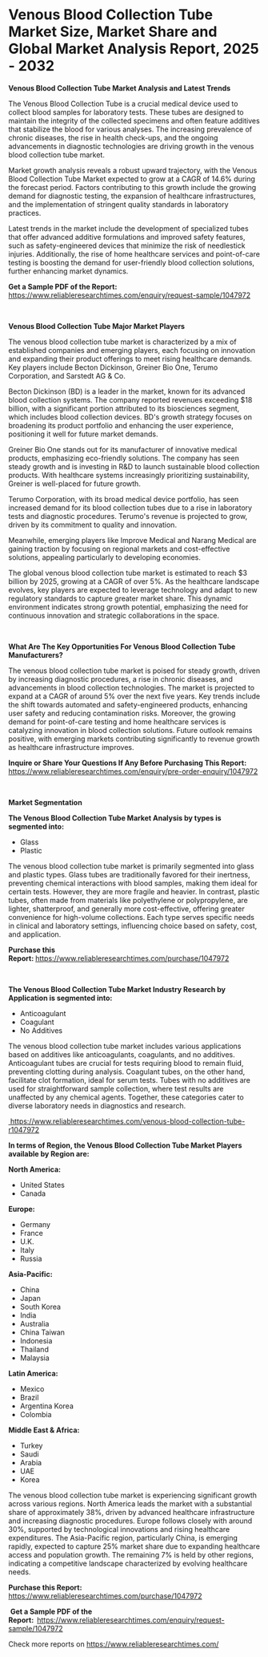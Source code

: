 <p><h1>Venous Blood Collection Tube Market Size, Market Share and Global Market Analysis Report, 2025 - 2032</h1></p><p><strong>Venous Blood Collection Tube Market Analysis and Latest Trends</strong></p>
<p><p>The Venous Blood Collection Tube is a crucial medical device used to collect blood samples for laboratory tests. These tubes are designed to maintain the integrity of the collected specimens and often feature additives that stabilize the blood for various analyses. The increasing prevalence of chronic diseases, the rise in health check-ups, and the ongoing advancements in diagnostic technologies are driving growth in the venous blood collection tube market.</p><p>Market growth analysis reveals a robust upward trajectory, with the Venous Blood Collection Tube Market expected to grow at a CAGR of 14.6% during the forecast period. Factors contributing to this growth include the growing demand for diagnostic testing, the expansion of healthcare infrastructures, and the implementation of stringent quality standards in laboratory practices. </p><p>Latest trends in the market include the development of specialized tubes that offer advanced additive formulations and improved safety features, such as safety-engineered devices that minimize the risk of needlestick injuries. Additionally, the rise of home healthcare services and point-of-care testing is boosting the demand for user-friendly blood collection solutions, further enhancing market dynamics.</p></p>
<p><strong>Get a Sample PDF of the Report:&nbsp;</strong> <a href="https://www.reliableresearchtimes.com/enquiry/request-sample/1047972?utm_campaign=2892&utm_medium=2&utm_source=Github&utm_content=ia&utm_term=03032025&utm_id=venous-blood-collection-tube">https://www.reliableresearchtimes.com/enquiry/request-sample/1047972</a></p>
<p>&nbsp;</p>
<p><strong>Venous Blood Collection Tube Major Market Players</strong></p>
<p><p>The venous blood collection tube market is characterized by a mix of established companies and emerging players, each focusing on innovation and expanding their product offerings to meet rising healthcare demands. Key players include Becton Dickinson, Greiner Bio One, Terumo Corporation, and Sarstedt AG & Co.</p><p>Becton Dickinson (BD) is a leader in the market, known for its advanced blood collection systems. The company reported revenues exceeding $18 billion, with a significant portion attributed to its biosciences segment, which includes blood collection devices. BD's growth strategy focuses on broadening its product portfolio and enhancing the user experience, positioning it well for future market demands.</p><p>Greiner Bio One stands out for its manufacturer of innovative medical products, emphasizing eco-friendly solutions. The company has seen steady growth and is investing in R&D to launch sustainable blood collection products. With healthcare systems increasingly prioritizing sustainability, Greiner is well-placed for future growth.</p><p>Terumo Corporation, with its broad medical device portfolio, has seen increased demand for its blood collection tubes due to a rise in laboratory tests and diagnostic procedures. Terumo's revenue is projected to grow, driven by its commitment to quality and innovation.</p><p>Meanwhile, emerging players like Improve Medical and Narang Medical are gaining traction by focusing on regional markets and cost-effective solutions, appealing particularly to developing economies.</p><p>The global venous blood collection tube market is estimated to reach $3 billion by 2025, growing at a CAGR of over 5%. As the healthcare landscape evolves, key players are expected to leverage technology and adapt to new regulatory standards to capture greater market share. This dynamic environment indicates strong growth potential, emphasizing the need for continuous innovation and strategic collaborations in the space.</p></p>
<p>&nbsp;</p>
<p><strong>What Are The Key Opportunities For Venous Blood Collection Tube Manufacturers?</strong></p>
<p><p>The venous blood collection tube market is poised for steady growth, driven by increasing diagnostic procedures, a rise in chronic diseases, and advancements in blood collection technologies. The market is projected to expand at a CAGR of around 5% over the next five years. Key trends include the shift towards automated and safety-engineered products, enhancing user safety and reducing contamination risks. Moreover, the growing demand for point-of-care testing and home healthcare services is catalyzing innovation in blood collection solutions. Future outlook remains positive, with emerging markets contributing significantly to revenue growth as healthcare infrastructure improves.</p></p>
<p><strong>Inquire or Share Your Questions If Any Before Purchasing This Report:</strong> <a href="https://www.reliableresearchtimes.com/enquiry/pre-order-enquiry/1047972?utm_campaign=2892&utm_medium=2&utm_source=Github&utm_content=ia&utm_term=03032025&utm_id=venous-blood-collection-tube">https://www.reliableresearchtimes.com/enquiry/pre-order-enquiry/1047972</a></p>
<p>&nbsp;</p>
<p><strong>Market Segmentation</strong></p>
<p><strong>The Venous Blood Collection Tube Market Analysis by types is segmented into:</strong></p>
<p><ul><li>Glass</li><li>Plastic</li></ul></p>
<p><p>The venous blood collection tube market is primarily segmented into glass and plastic types. Glass tubes are traditionally favored for their inertness, preventing chemical interactions with blood samples, making them ideal for certain tests. However, they are more fragile and heavier. In contrast, plastic tubes, often made from materials like polyethylene or polypropylene, are lighter, shatterproof, and generally more cost-effective, offering greater convenience for high-volume collections. Each type serves specific needs in clinical and laboratory settings, influencing choice based on safety, cost, and application.</p></p>
<p><strong>Purchase this Report:&nbsp;</strong><a href="https://www.reliableresearchtimes.com/purchase/1047972?utm_campaign=2892&utm_medium=2&utm_source=Github&utm_content=ia&utm_term=03032025&utm_id=venous-blood-collection-tube">https://www.reliableresearchtimes.com/purchase/1047972</a></p>
<p>&nbsp;</p>
<p><strong>The Venous Blood Collection Tube Market Industry Research by Application is segmented into:</strong></p>
<p><ul><li>Anticoagulant</li><li>Coagulant</li><li>No Additives</li></ul></p>
<p><p>The venous blood collection tube market includes various applications based on additives like anticoagulants, coagulants, and no additives. Anticoagulant tubes are crucial for tests requiring blood to remain fluid, preventing clotting during analysis. Coagulant tubes, on the other hand, facilitate clot formation, ideal for serum tests. Tubes with no additives are used for straightforward sample collection, where test results are unaffected by any chemical agents. Together, these categories cater to diverse laboratory needs in diagnostics and research.</p></p>
<p><a href="https://www.reliableresearchtimes.com/venous-blood-collection-tube-r1047972?utm_campaign=2892&utm_medium=2&utm_source=Github&utm_content=ia&utm_term=03032025&utm_id=venous-blood-collection-tube">&nbsp;https://www.reliableresearchtimes.com/venous-blood-collection-tube-r1047972</a></p>
<p><strong>In terms of Region, the Venous Blood Collection Tube Market Players available by Region are:</strong></p>
<p>
    <p> <strong> North America: </strong>
        <ul>
            <li>United States</li>
            <li>Canada</li>
        </ul>
        </p> 
    <p> <strong> Europe: </strong>
        <ul>
            <li>Germany</li>
            <li>France</li>
            <li>U.K.</li>
            <li>Italy</li>
            <li>Russia</li>
        </ul>
        </p> 
    <p> <strong> Asia-Pacific: </strong>
        <ul>
            <li>China</li>
            <li>Japan</li>
            <li>South Korea</li>
            <li>India</li>
            <li>Australia</li>
            <li>China Taiwan</li>
            <li>Indonesia</li>
            <li>Thailand</li>
            <li>Malaysia</li>
        </ul>
        </p> 
    <p> <strong> Latin America: </strong>
        <ul>
            <li>Mexico</li>
            <li>Brazil</li>
            <li>Argentina Korea</li>
            <li>Colombia</li>
        </ul>
        </p> 
    <p> <strong> Middle East & Africa: </strong>
        <ul>
            <li>Turkey</li>
            <li>Saudi</li>
            <li>Arabia</li>
            <li>UAE</li>
            <li>Korea</li>
        </ul>
    </p>
    </p>
<p><p>The venous blood collection tube market is experiencing significant growth across various regions. North America leads the market with a substantial share of approximately 38%, driven by advanced healthcare infrastructure and increasing diagnostic procedures. Europe follows closely with around 30%, supported by technological innovations and rising healthcare expenditures. The Asia-Pacific region, particularly China, is emerging rapidly, expected to capture 25% market share due to expanding healthcare access and population growth. The remaining 7% is held by other regions, indicating a competitive landscape characterized by evolving healthcare needs.</p></p>
<p><strong>Purchase this Report: </strong><a href="https://www.reliableresearchtimes.com/purchase/1047972?utm_campaign=2892&utm_medium=2&utm_source=Github&utm_content=ia&utm_term=03032025&utm_id=venous-blood-collection-tube">https://www.reliableresearchtimes.com/purchase/1047972</a></p>
<p>&nbsp;<strong>Get a Sample PDF of the Report:&nbsp;&nbsp;</strong><a href="https://www.reliableresearchtimes.com/enquiry/request-sample/1047972?utm_campaign=2892&utm_medium=2&utm_source=Github&utm_content=ia&utm_term=03032025&utm_id=venous-blood-collection-tube">https://www.reliableresearchtimes.com/enquiry/request-sample/1047972</a></p>
<p><strong></strong></p>
<p>Check more reports on <a href="https://www.reliableresearchtimes.com/?utm_campaign=2892&utm_medium=2&utm_source=Github&utm_content=ia&utm_term=03032025&utm_id=venous-blood-collection-tube">https://www.reliableresearchtimes.com/</a></p>
